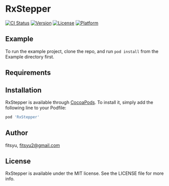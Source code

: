 # RxStepper

[![CI Status](https://img.shields.io/travis/fitsyu/RxStepper.svg?style=flat)](https://travis-ci.org/fitsyu/RxStepper)
[![Version](https://img.shields.io/cocoapods/v/RxStepper.svg?style=flat)](https://cocoapods.org/pods/RxStepper)
[![License](https://img.shields.io/cocoapods/l/RxStepper.svg?style=flat)](https://cocoapods.org/pods/RxStepper)
[![Platform](https://img.shields.io/cocoapods/p/RxStepper.svg?style=flat)](https://cocoapods.org/pods/RxStepper)

## Example

To run the example project, clone the repo, and run `pod install` from the Example directory first.

## Requirements

## Installation

RxStepper is available through [CocoaPods](https://cocoapods.org). To install
it, simply add the following line to your Podfile:

```ruby
pod 'RxStepper'
```

## Author

fitsyu, fitsyu2@gmail.com

## License

RxStepper is available under the MIT license. See the LICENSE file for more info.
